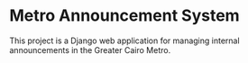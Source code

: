# Metro Announcement System

This project is a Django web application for managing internal announcements in the Greater Cairo Metro.
